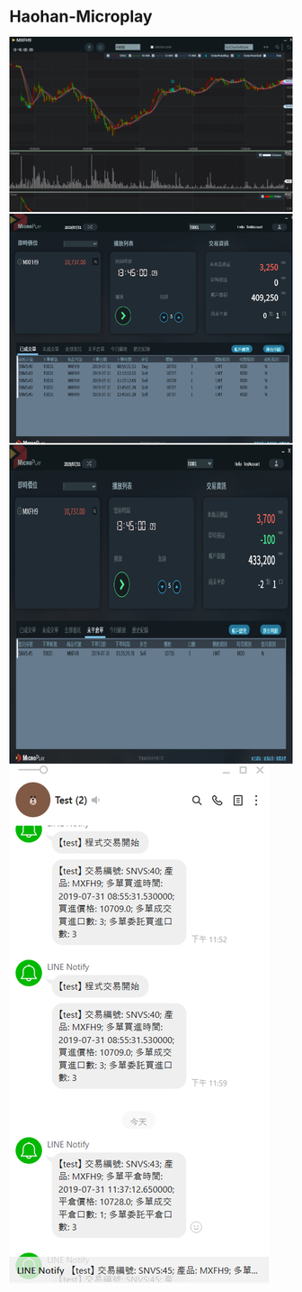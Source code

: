 # Haohan-Microplay
![fig2](short/image/fig2.png)
![fig4](short/image/fig4.png)
![fig1](short/image/fig1.png)
![fig3](short/image/fig3.png)
